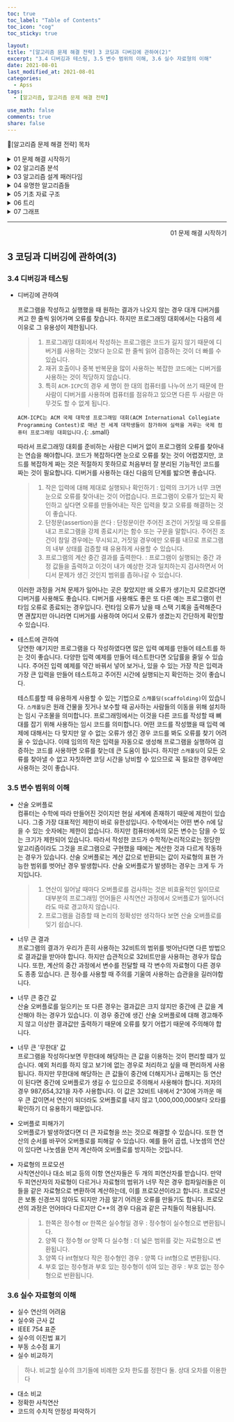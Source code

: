 ```yaml
---
toc: true
toc_label: "Table of Contents"
toc_icon: "cog"
toc_sticky: true

layout:
title: "[알고리즘 문제 해결 전략] 3 코딩과 디버깅에 관하여(2)"
excerpt: "3.4 디버깅과 테스팅, 3.5 변수 범위의 이해, 3.6 실수 자료형의 이해"
date: 2021-08-01
last_modified_at: 2021-08-01
categories:
  - Apss
tags:
  - [알고리즘, 알고리즘 문제 해결 전략]

use_math: false
comments: true
share: false
---
```


📖[알고리즘 문제 해결 전략] 목차

<details>
<summary>01 문제 해결 시작하기</summary>
<div markdown="1">
  - [2 문제 해결 개관](/algorithmicProblemSolvingStrategies_01_2) <br>
  - [3 코딩과 디버깅에 관하여(1)](/algorithmicProblemSolvingStrategies_01_3(1)) <br>
  - [3 코딩과 디버깅에 관하여(2)](/algorithmicProblemSolvingStrategies_01_3(2))
</div>
</details>

<details>
<summary>02 알고리즘 분석</summary>
<div markdown="1">       
   - [4 알고리즘의 시간 복잡도 분석(1)](/algorithmicProblemSolvingStrategies_02_4(1)) <br>
   - [4 알고리즘의 시간 복잡도 분석(2)](/algorithmicProblemSolvingStrategies_02_4(2)) <br>
   - [5 알고리즘의 정당성 증명](/algorithmicProblemSolvingStrategies_02_5) <br>
</div>
</details>

<details>
<summary>03 알고리즘 설계 패러다임</summary>
<div markdown="1">       
   - [6 무식하게 풀기]()<br>
   - [7 분할 정복]()<br>
   - [8 동적 계획법]()<br>
   - [9 동적 계획법 테크닉]()<br>
   - [10 탐욕법]()<br>
   - [11 조합 탐색]()<br>
   - [12 최적화 문제 결정 문제로 바꿔 풀기]()<br>
</div>
</details>

<details>
<summary>04 유명한 알고리즘들</summary>
<div markdown="1">
    - [13 수치 해석]()<br>
    - [14 정수론]()<br>
    - [15 계산 기하]() <br>
</div>
</details>

<details>
<summary>05 기초 자료 구조</summary>
<div markdown="1">
    - [16 비트마스크]()<br>
    - [17 부분 합]()<br>
    - [18 선형 자료 구조]()<br>
    - [19 큐와 스택, 데크]()<br>
    - [20 문자열]()<br>
</div>
</details>
 
<details>
<summary>06 트리</summary>
<div markdown="1">
    - [21 트리의 구현과 순회]()<br>
    - [22 이진 검색 트리]()<br>
    - [23 우선순위 큐와 힙]()<br>
    - [24 구간 트리]()<br>
    - [25 상호 배타적 집합]()<br>
    - [26 트라이]()<br>
</div>
</details>

<details>
<summary>07 그래프</summary>
<div markdown="1">
    - [27 그래프의 표현과 정의]()<br>
    - [28 그래프의 깊이 우선 탐색]()<br>
    - [29 그래프의 너비 우선 탐색]()<br>
    - [30 최단 경로 알고리즘]()<br>
    - [31 최소 스패닝 트리]()<br>
    - [32 네트워크 유량]()<br>
</div>
</details>

---

<div style="text-align: right"> 01 문제 해결 시작하기 </div>

## 3 코딩과 디버깅에 관하여(3)

### 3.4 디버깅과 테스팅

- 디버깅에 관하여

  프로그램을 작성하고 실행했을 때 원하는 결과가 나오지 않는 경우 대개 디버거를 켜고 한 줄씩 읽어가며 오류를 찾습니다. 하지만 프로그래밍 대회에서는 다음의 세 이유로 그 유용성이 제한됩니다.

  > 1. 프로그래밍 대회에서 작성하는 프로그램은 코드가 길지 않기 때문에 디버거를 사용하는 것보다 눈으로 한 줄씩 읽어 검증하는 것이 더 빠를 수 있습니다.
  > 2. 재귀 호출이나 중복 반복문을 많이 사용하는 복잡한 코드에는 디버거를 사용하는 것이 적당하지 않습니다.
  > 3. 특히 `ACM-ICPC`의 경우 세 명이 한 대의 컴퓨터를 나누어 쓰기 때문에 한 사람이 디버거를 사용하며 컴퓨터를 점유하고 있으면 다른 두 사람은 아무것도 할 수 없게 됩니다.

  `ACM-ICPC는 ACM 국제 대학생 프로그래밍 대회(ACM International Collegiate Programming Contest)로 매년 전 세계 대학생들이 참가하여 실력을 겨루는 국제 컴퓨터 프로그래밍 대회입니다.`{: .small}

  따라서 프로그래밍 대회를 준비하는 사람은 디버거 없이 프로그램의 오류를 찾아내는 연습을 해야합니다. 코드가 복잡하다면 눈으로 오류를 찾는 것이 어렵겠지만, 코드를 복잡하게 짜는 것은 적절하지 못하므로 처음부터 잘 분리된 기능적인 코드를 짜는 것이 필요합니다. 디버거를 사용하는 대신 다음의 단계를 밟으면 좋습니다.

  > 1. 작은 입력에 대해 제대로 실행되나 확인하기 : 입력의 크기가 너무 크면 눈으로 오류를 찾아내는 것이 어렵습니다. 프로그램이 오류가 있는지 확인하고 싶다면 오류를 만들어내는 작은 입력을 찾고 오류를 해결하는 것이 좋습니다.
  > 2. 단정문(assertion)을 쓴다 : 단정문이란 주어진 조건이 거짓일 때 오류를 내고 프로그램을 강제 종료시키는 함수 또는 구문을 말합니다. 주어진 조건이 참일 경우에는 무시되고, 거짓일 경우에만 오류를 내므로 프로그램의 내부 상태를 검증할 때 유용하게 사용할 수 있습니다.
  > 3. 프로그램의 계산 중간 결과를 출력한다. : 프로그램이 실행되는 중간 과정 값들을 출력하고 이것이 내가 예상한 것과 일치하는지 검사하면서 어디서 문제가 생긴 것인지 범위를 좁혀나갈 수 있습니다.

  이러한 과정을 거쳐 문제가 일어나는 곳은 찾았지만 왜 오류가 생기는지 모르겠다면 디버거를 사용해도 좋습니다. 디버거를 사용해도 좋은 또 다른 예는 프로그램이 런타임 오류로 종료되는 경우입니다. 런타임 오류가 났을 때 스택 기록을 출력해준다면 괜찮지만 아니라면 디버거를 사용하여 어디서 오류가 생겼는지 간단하게 확인할 수 있습니다.

- 테스트에 관하여  
  당연한 얘기지만 프로그램을 다 작성하였다면 많은 입력 예제를 만들어 테스트를 하는 것이 좋습니다. 다양한 입력 예제를 만들어 테스트한다면 오답률을 줄일 수 있습니다. 주어진 입력 예제를 약간 바꿔서 넣어 보거나, 있을 수 있는 가장 작은 입력과 가장 큰 입력을 만들어 테스트하고 주어진 시간에 실행되는지 확인하는 것이 좋습니다.

  테스트를할 때 유용하게 사용할 수 있는 기법으로 `스캐폴딩(scaffolding)`이 있습니다. `스캐폴딩`은 원래 건물을 짓거나 보수할 때 공사하는 사람들의 이동을 위해 설치하는 임시 구조물을 의미합니다. 프로그래밍에서는 이것을 다른 코드를 작성할 때 뼈대를 잡기 위해 사용하는 임시 코드를 의미합니다. 어떤 코드를 작성했을 때 입력 예제에 대해서는 다 맞지만 알 수 없는 오류가 생긴 경우 코드를 봐도 오류를 찾기 어려울 수 있습니다. 이때 임의의 작은 입력을 자동으로 생성해 프로그램을 실행하여 검증하는 코드를 사용하면 오류를 찾는데 큰 도움이 됩니다. 하지만 `스캐폴딩`이 모든 오류를 찾아낼 수 없고 자칫하면 코딩 시간을 낭비할 수 있으므로 꼭 필요한 경우에만 사용하는 것이 좋습니다.

### 3.5 변수 범위의 이해

- 산술 오버플로  
  컴퓨터는 수학에 따라 만들어진 것이지만 현실 세계에 존재하기 때문에 제한이 있습니다. 그중 가장 대표적인 제한이 바로 유한성입니다. 수학에서는 어떤 변수 n에 담을 수 있는 숫자에는 제한이 없습니다. 하지만 컴퓨터에서의 모든 변수는 담을 수 있는 크기가 제한되어 있습니다. 따라서 작성한 코드가 수학적/논리적으로는 정당한 알고리즘이라도 그것을 프로그램으로 구현했을 때에는 계산한 것과 다르게 작동하는 경우가 있습니다. 산술 오버플로는 계산 값으로 반환되는 값이 자료형의 표현 가능한 범위를 벗어난 경우 발생합니다. 산술 오버플로가 발생하는 경우는 크게 두 가지입니다.

  > 1. 연산이 일어날 때마다 오버플로를 검사하는 것은 비효율적인 일이므로 대부분의 프로그래밍 언어들은 사칙연산 과정에서 오버플로가 일어나더라도 따로 경고하지 않습니다.
  > 2. 프로그램을 검증할 때 논리의 정확성만 생각하다 보면 산술 오버플로를 잊기 쉽습니다.

- 너무 큰 결과  
  프로그램의 결과가 우리가 흔히 사용하는 32비트의 범위를 벗어난다면 다른 방법으로 결과값을 받아야 합니다. 하지만 습관적으로 32비트만을 사용하는 경우가 많습니다. 또한, 계산의 중간 과정에서 변수를 전달할 때 각 변수의 자료형이 다른 경우도 종종 있습니다. 큰 정수를 사용할 때 주의를 기울여 사용하는 습관을을 길러야합니다.

- 너무 큰 중간 값  
  산술 오버플로를 일으키는 또 다른 경우는 결과값은 크지 않지만 중간에 큰 값을 계산해야 하는 경우가 있습니다. 이 경우 중간에 생긴 산술 오버플로에 대해 경고해주지 않고 이상한 결과값만 출력하기 때문에 오류를 찾기 어렵기 때문에 주의해야 합니다.

- 너무 큰 '무한대' 값  
  프로그램을 작성하다보면 무한대에 해당하는 큰 값을 이용하는 것이 편리할 떄가 있습니다. 예외 처리를 하지 않고 보기에 없는 경우로 처리하고 싶을 때 편리하게 사용됩니다. 하지만 무한대에 해당하는 큰 값들이 중간에 더해지거나 곱해지는 등 연산이 된다면 중간에 오버플로가 생길 수 있으므로 주의해서 사용해야 합니다. 저자의 경우 987,654,321을 자주 사용합니다. 이 값은 32비트 내에서 2^30에 가까운 매우 큰 값이면서 연산이 되더라도 오버플로를 내지 않고 1,000,000,000보다 오타를 확인하기 더 유용하기 때문입니다.

- 오버플로 피해가기  
  오버플로가 발생하였다면 더 큰 자료형을 쓰는 것으로 해결할 수 있습니다. 또한 연산의 순서를 바꾸어 오버플로를 피해갈 수 있습니다. 예를 들어 곱셉, 나눗셈의 연산이 있다면 나눗셈을 먼저 계산하여 오버플로를 방지하는 것입니다.

- 자료형의 프로모션  
  사칙연산이나 대소 비교 등의 이항 연산자들은 두 개의 피연산자를 받습니다. 만약 두 피연산자의 자료형이 다르거나 자료형의 범위가 너무 작은 경우 컴파일러들은 이들을 같은 자료형으로 변환하여 계산하는데, 이를 프로모션이라고 합니다. 프로모션은 보통 신경쓰지 않아도 되지만 가끔 알기 어려운 오류를 만들기도 합니다. 프로모션의 과정은 언어마다 다르지만 C++의 경우 다음과 같은 규칙들이 적용됩니다.

  > 1. 한쪽은 정수형 or 한쪽은 실수형일 경우 : 정수형이 실수형으로 변환됩니다.
  > 2. 양쪽 다 정수형 or 양쪽 다 실수형 : 더 넓은 범위를 갖는 자료형으로 변환됩니다.
  > 3. 양쪽 다 int형보다 작은 정수형인 경우 : 양쪽 다 int형으로 변환됩니다.
  > 4. 부호 없는 정수형과 부호 있는 정수형이 섞여 있는 경우 : 부호 없는 정수형으로 반환됩니다.

### 3.6 실수 자료형의 이해

- 실수 연산의 어려움
- 실수와 근사 값
- IEEE 754 표준
- 실수의 이진법 표기
- 부동 소수점 표기
- 실수 비교하기

> 하나. 비교할 실수의 크기들에 비례한 오차 한도를 정한다
> 둘. 상대 오차를 이용한다

- 대소 비교
- 정확한 사칙연산
- 코드의 수치적 안정성 파악하기

